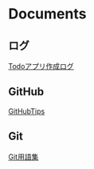 # Documents

## ログ
[Todoアプリ作成ログ](https://github.com/RyutoMita-SO/Documents/blob/master/%E3%83%AD%E3%82%B0/todo_application_laravel.md)  

## GitHub
[GitHubTips](https://github.com/RyutoMita-SO/Documents/blob/master/GitHub/GitHubTips.md)

## Git
[Git用語集](https://github.com/RyutoMita-SO/Documents/blob/master/Git/Git%E7%94%A8%E8%AA%9E%E9%9B%86.md)
